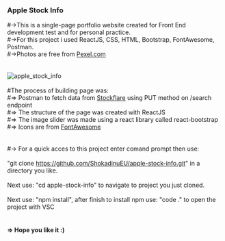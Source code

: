 ### Apple Stock Info
#->This is a single-page portfolio website created for Front End development test and for personal practice.<br />
#->For this project i used ReactJS, CSS, HTML, Bootstrap, FontAwesome, Postman.<br />
#->Photos are free from <a href="https://www.pexels.com/" target="_blank">Pexel.com</a><br />
<br /><br />
![apple_stock_info](https://user-images.githubusercontent.com/35012587/46919300-4e185000-cfd5-11e8-876e-8dbc8979f68a.jpg)
<br /><br />
#The process of building page was: <br/>
#=> Postman to fetch data from <a href="https://api.stockflare.com/search" target="_blank">Stockflare</a> using PUT method on /search endpoint <br />
#=> The structure of the page was created with ReactJS <br />
#=> The image slider was made using a react library called react-bootstrap <br />
#=> Icons are from <a href="https://fontawesome.com/icons?d=gallery" target="_blank">FontAwesome</a>
<br />
<br />
<br />
#-> For a quick acces to this project enter comand prompt then use:<br /> <br />
"git clone https://github.com/ShokadinuEU/apple-stock-info.git"
in a directory you like. <br /><br />
Next use: "cd apple-stock-info" to navigate to project you just cloned.<br /><br />
Next use: "npm install", after finish to install npm use: "code ." to open the project with VSC <br /><br />

#### => Hope you like it :)
